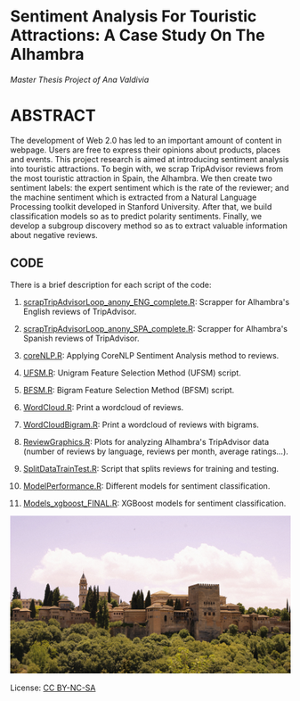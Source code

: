#  Sentiment Analysis For Touristic Attractions: A Case Study On The Alhambra
###### Master Thesis Project of Ana Valdivia

# ABSTRACT #

The development of Web 2.0 has led to an important amount of content in webpage. Users are free to express their opinions about products, places and events. This project research is aimed at introducing sentiment analysis into touristic attractions. To begin with, we scrap TripAdvisor reviews from the most touristic attraction in Spain, the Alhambra. We then create two sentiment labels: the expert sentiment which is the rate of the reviewer; and the machine sentiment which is extracted from a Natural Language Processing toolkit developed in Stanford University. After that, we build classification models so as to predict polarity sentiments. Finally, we develop a subgroup discovery method so as to extract valuable information about negative reviews.


## CODE ##

There is a brief description for each script of the code:

1. [scrapTripAdvisorLoop_anony_ENG_complete.R](https://github.com/anavaldi/TFM/blob/master/scripts/scrapTripAdvisorLoop_anony_ENG_complete.R): Scrapper for Alhambra's English reviews of TripAdvisor.

2. [scrapTripAdvisorLoop_anony_SPA_complete.R](https://github.com/anavaldi/TFM/blob/master/scripts/scrapTripAdvisorLoop_anony_SPA_complete.R): Scrapper for Alhambra's Spanish reviews of TripAdvisor.

3. [coreNLP.R](https://github.com/anavaldi/TFM/blob/master/scripts/coreNLP.R): Applying CoreNLP Sentiment Analysis method to reviews.

4. [UFSM.R](https://github.com/anavaldi/TFM/blob/master/scripts/UFSM.R): Unigram Feature Selection Method (UFSM) script.

5. [BFSM.R](https://github.com/anavaldi/TFM/blob/master/scripts/BSFM.R): Bigram Feature Selection Method (BFSM) script.

6. [WordCloud.R](https://github.com/anavaldi/TFM/blob/master/scripts/WordCloud.R): Print a wordcloud of reviews.

7. [WordCloudBigram.R](https://github.com/anavaldi/TFM/blob/master/scripts/WordCloudBigram.R): Print a wordcloud of reviews with bigrams.

8. [ReviewGraphics.R](https://github.com/anavaldi/TFM/blob/master/scripts/ReviewGraphics.R): Plots for analyzing Alhambra's TripAdvisor data (number of reviews by language, reviews per month, average ratings...).

9. [SplitDataTrainTest.R](https://github.com/anavaldi/TFM/blob/master/scripts/SplitDataTrainTest.R): Script that splits reviews for training and testing.

10. [ModelPerformance.R](https://github.com/anavaldi/TFM/blob/master/scripts/ModelPerformance.R): Different models for sentiment classification.

11. [Models_xgboost_FINAL.R](https://github.com/anavaldi/TFM/blob/master/scripts/Models_xgboost_FINAL.R): XGBoost models for sentiment classification.


![alt text](https://github.com/anavaldi/TFM/blob/master/DSC00677_2.jpg "Alhambra")


License: [CC BY-NC-SA](https://creativecommons.org/licenses/by-nc-sa/4.0/)
